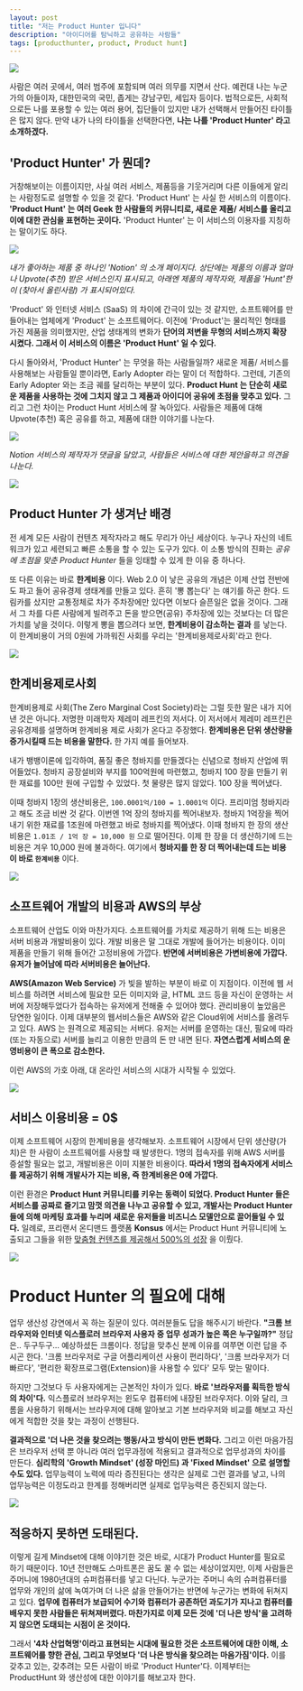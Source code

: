 ```yaml
---
layout: post
title: "저는 Product Hunter 입니다"
description: "아이디어를 탐닉하고 공유하는 사람들"
tags: [producthunter, product, Product hunt]
---
```


![](https://images.unsplash.com/photo-1493746799625-0484dd295a39?ixlib=rb-0.3.5&q=80&fm=jpg&crop=entropy&cs=tinysrgb&w=1600&h=900&fit=crop&s=faeaa9256c556d88e1f363fe21f3a643)


사람은 여러 곳에서, 여러 범주에 포함되며 여러 의무를 지면서 산다. 예컨대 나는 누군가의 아들이자, 대한민국의 국민, 좁게는 강남구민, 세입자 등이다. 법적으로든, 사회적으로든 나를 포용할 수 있는 여러 용어, 집단들이 있지만 내가 선택해서 만들어진 타이틀은 많지 않다. 만약 내가 나의 타이틀을 선택한다면, **나는 나를 'Product Hunter' 라고 소개하겠다.**




## 'Product Hunter' 가 뭔데?

거창해보이는 이름이지만, 사실 여러 서비스, 제품등을 기웃거리며 다른 이들에게 알리는 사람정도로 설명할 수 있을 것 같다. 'Product Hunt' 는 사실 한 서비스의 이름이다. **'Product Hunt' 는 여러 Geek 한 사람들의 커뮤니티로, 새로운 제품/ 서비스를 올리고 이에 대한 관심을 표현하는 곳이다.** 'Product Hunter' 는 이 서비스의 이용자를 지칭하는 말이기도 하다.

![](https://s3-us-west-2.amazonaws.com/notion-static/9d3e01f883674da0b4fa021d476151c2/Untitled)

 _내가 좋아하는 제품 중 하나인 'Notion' 의 소개 페이지다. 상단에는 제품의 이름과 얼마나 Upvote(추천) 받은 서비스인지 표시되고, 아래엔 제품의 제작자와, 제품을 'Hunt'한 이 (찾아서 올린사람) 가 표시되어있다._

'Product' 와 인터넷 서비스 (SaaS) 의 차이에 간극이 있는 것 같지만, 소프트웨어를 만들어내는 업체에게 'Product' 는 소프트웨어다. 이전에 'Product'는 물리적인 형태를 가진 제품을 의미했지만, 산업 생태계의 변화가 **단어의 저변을 무형의 서비스까지 확장시켰다. 그래서 이 서비스의 이름은 'Product Hunt' 일 수 있다.**

다시 돌아와서, 'Product Hunter' 는 무엇을 하는 사람들일까? 새로운 제품/ 서비스를 사용해보는 사람들일 뿐이라면, Early Adopter 라는 말이 더 적합하다. 그런데, 기존의 Early Adopter 와는 조금 궤를 달리하는 부분이 있다. **Product Hunt 는 단순히 새로운 제품을 사용하는 것에 그치지 않고 그 제품과 아이디어 공유에 초점을 맞추고 있다.** 그리고 그런 차이는 Product Hunt 서비스에 잘 녹아있다. 사람들은 제품에 대해 Upvote(추천) 혹은 공유를 하고, 제품에 대한 이야기를 나눈다.

![](https://s3-us-west-2.amazonaws.com/notion-static/76eb773bf457432cbfac22ad18043c41/Untitled)

 _Notion 서비스의 제작자가 댓글을 달았고, 사람들은 서비스에 대한 제안을하고 의견을 나눈다._

![](https://s3-us-west-2.amazonaws.com/notion-static/9d6a673ca77f4f97a221081e77320db7/productHuntCat.png)

## Product Hunter 가 생겨난 배경

전 세계 모든 사람이 컨텐츠 제작자라고 해도 무리가 아닌 세상이다. 누구나 자신의 네트워크가 있고 세련되고 빠른 소통을 할 수 있는 도구가 있다. 이 소통 방식의 진화는 _공유에 초점을 맞춘 Product Hunter_ 들을 잉태할 수 있게 한 이유 중 하나다.

또 다른 이유는 바로 **한계비용** 이다. Web 2.0 이 낳은 공유의 개념은 이제 산업 전반에도 파고 들어 공유경제 생태계를 만들고 있다. 흔히 '뽕 뽑는다' 는 얘기를 하곤 한다. 드림카를 샀지만 교통정체로 차가 주차장에만 있다면 이보다 슬픈일은 없을 것이다. 그래서 그 차를 다른 사람에게 빌려주고 돈을 받으면(공유) 주차장에 있는 것보다는 더 많은 가치를 낳을 것이다. 이렇게 뽕을 뽑으려다 보면, **한계비용이 감소하는 결과** 를 낳는다. 이 한계비용이 거의 0원에 가까워진 사회를 우리는 '한계비용제로사회'라고 한다.

![](https://images-na.ssl-images-amazon.com/images/I/81dJjVNlATL.jpg)

## 한계비용제로사회

한계비용제로 사회(The Zero Marginal Cost Society)라는 그럴 듯한 말은 내가 지어낸 것은 아니다. 저명한 미래학자 제레미 레프킨의 저서다. 이 저서에서 제레미 레프킨은 공유경제를 설명하며 한계비용 제로 사회가 온다고 주장했다. **한계비용은 단위 생산량을 증가시킬때 드는 비용을 말한다.** 한 가지 예를 들어보자.

내가 뱅뱅이론에 입각하여, 품질 좋은 청바지를 만들겠다는 신념으로 청바지 산업에 뛰어들었다. 청바지 공장설비와 부지를 100억원에 마련했고, 청바지 100 장을 만들기 위한 재료를 100만 원에 구입할 수 있었다. 첫 물량은 많지 않았다. 100 장을 찍어냈다.

이때 청바지 1장의 생산비용은, `100.0001억/100 = 1.0001억` 이다. 프리미엄 청바지라고 해도 조금 비싼 것 같다. 이번엔 1억 장의 청바지를 찍어내보자. 청바지 1억장을 찍어내기 위한 재료를 1조원에 마련했고 바로 청바지를 찍어냈다. 이때 청바지 한 장의 생산 비용은 `1.01조 / 1억 장 = 10,000 원` 으로 떨어진다. 이제 한 장을 더 생산하기에 드는 비용은 겨우 10,000 원에 불과하다. 여기에서 **청바지를 한 장 더 찍어내는데 드는 비용이 바로 `한계비용`** 이다.

![](https://images.unsplash.com/photo-1461749280684-dccba630e2f6?ixlib=rb-0.3.5&q=80&fm=jpg&crop=entropy&cs=tinysrgb&w=1600&h=900&fit=crop&s=c6562e69af26fcf2a61450212c7a13cd)

## 소프트웨어 개발의 비용과 AWS의 부상

소프트웨어 산업도 이와 마찬가지다. 소프트웨어를 가치로 제공하기 위해 드는 비용은 서버 비용과 개발비용이 있다. 개발 비용은 말 그대로 개발에 들어가는 비용이다. 이미 제품을 만들기 위해 들어간 고정비용에 가깝다. **반면에 서버비용은 가변비용에 가깝다. 유저가 늘어남에 따라 서버비용은 늘어난다.**

**AWS(Amazon Web Service)** 가 빛을 발하는 부분이 바로 이 지점이다. 이전에 웹 서비스를 하려면 서비스에 필요한 모든 이미지와 글, HTML 코드 등을 자신이 운영하는 서버에 저장해두었다가 접속하는 유저에게 전해줄 수 있어야 했다. 관리비용이 높았음은 당연한 일이다. 이제 대부분의 웹서비스들은 AWS와 같은 Cloud위에 서비스를 올려두고 있다. AWS 는 원격으로 제공되는 서버다. 유저는 서버를 운영하는 대신, 필요에 따라 (또는 자동으로) 서버를 늘리고 이용한 만큼의 돈 만 내면 된다. **자연스럽게 서비스의 운영비용이 큰 폭으로 감소한다.**

이런 AWS의 가호 아래, 대 온라인 서비스의 시대가 시작될 수 있었다.

![](http://1.bp.blogspot.com/-k5nPCxHEhwM/UCh90BB8TsI/AAAAAAAACPw/J3BfdLLRCt4/s1600/100free.png)

## 서비스 이용비용 = 0$

이제 소프트웨어 시장의 한계비용을 생각해보자. 소프트웨어 시장에서 단위 생산량(가치)은 한 사람이 소프트웨어를 사용할 때 발생한다. 1명의 접속자를 위해 AWS 서버를 증설할 필요는 없고, 개발비용은 이미 지불한 비용이다. **따라서 1명의 접속자에게 서비스를 제공하기 위해 개발사가 지는 비용, 즉 한계비용은 0에 가깝다.**

이런 환경은 **Product Hunt 커뮤니티를 키우는 동력이 되었다. Product Hunter 들은 서비스를 공짜로 즐기고 맘껏 의견을 나누고 공유할 수 있고, 개발사는 Product Hunter 들에 의해 마케팅 효과를 누리며 새로운 유저들을 비즈니스 모델안으로 끌어들일 수 있다.** 일례로, 프리랜서 온디맨드 플랫폼 **Konsus** 에서는 Product Hunt 커뮤니티에 노출되고 그들을 위한 [맞춤형 컨텐츠를 제공해서 500%의 성장](https://www.konsus.com/blog/how-we-achieved-500-growth-from-product-hunt-and-hacker-news/) 을 이뤘다.

![](https://images.unsplash.com/photo-1454165804606-c3d57bc86b40?ixlib=rb-0.3.5&q=80&fm=jpg&crop=entropy&cs=tinysrgb&w=1600&h=900&fit=crop&s=db61d611a5aedbefcdeee453a8598b49)

# Product Hunter 의 필요에 대해

업무 생산성 강연에서 꼭 하는 질문이 있다. 여러분들도 답을 해주시기 바란다. **"크롬 브라우저와 인터넷 익스플로러 브라우저 사용자 중 업무 성과가 높은 쪽은 누구일까?"** 정답은.. 두구두구... 예상하셨든 크롬이다. 정답을 맞추신 분께 이유를 여쭈면 이런 답을 주시곤 한다. '크롬 브라우저로 구글 어플리케이션 사용이 편리하다', '크롬 브라우저가 더 빠르다', '편리한 확장프로그램(Extension)을 사용할 수 있다' 모두 맞는 말이다.

하지만 그것보다 두 사용자에게는 근본적인 차이가 있다. **바로 '브라우저를 획득한 방식의 차이'다.** 익스플로러 브라우저는 윈도우 컴퓨터에 내장된 브라우저다. 이와 달리, 크롬을 사용하기 위해서는 브라우저에 대해 알아보고 기본 브라우저와 비교를 해보고 자신에게 적합한 것을 찾는 과정이 선행된다.

**결과적으로 '더 나은 것을 찾으려는 행동/사고 방식이 만든 변화다.** 그리고 이런 마음가짐은 브라우저 선택 뿐 아니라 여러 업무과정에 적용되고 결과적으로 업무성과의 차이를 만든다. **심리학의 'Growth Mindset' (성장 마인드) 과 'Fixed Mindset' 으로 설명할 수도 있다.** 업무능력이 노력에 따라 증진된다는 생각은 실제로 그런 결과를 낳고, 나의 업무능력은 이정도라고 한계를 정해버리면 실제로 업무능력은 증진되지 않는다.

![](https://images.unsplash.com/photo-1492682821677-8fb409c8b8f6?ixlib=rb-0.3.5&q=80&fm=jpg&crop=entropy&cs=tinysrgb&w=1600&h=900&fit=crop&s=a7485b7d71e8ca2ef2ff8ddf49d55614)

## 적응하지 못하면 도태된다.

이렇게 길게 Mindset에 대해 이야기한 것은 바로, 시대가 Product Hunter를 필요로 하기 때문이다. 10년 전만해도 스마트폰은 꿈도 꿀 수 없는 세상이었지만, 이제 사람들은 주머니에 1980년대의 슈퍼컴퓨터를 넣고 다닌다. 누군가는 주머니 속의 슈퍼컴퓨터를 업무와 개인의 삶에 녹여가며 더 나은 삶을 만들어가는 반면에 누군가는 변화에 뒤쳐지고 있다. **업무에 컴퓨터가 보급되어 수기와 컴퓨터가 공존하던 과도기가 지나고 컴퓨터를 배우지 못한 사람들은 뒤쳐져버렸다. 마찬가지로 이제 모든 것에 '더 나은 방식'을 고려하지 않으면 도태되는 시점이 온 것이다.**

그래서 **'4차 산업혁명'이라고 표현되는 시대에 필요한 것은 소프트웨어에 대한 이해, 소프트웨어를 향한 관심, 그리고 무엇보다 '더 나은 방식을 찾으려는 마음가짐'이다.** 이를 갖추고 있는, 갖추려는 모든 사람이 바로 'Product Hunter'다. 이제부터는 ProductHunt 와 생산성에 대한 이야기를 해보고자 한다.
